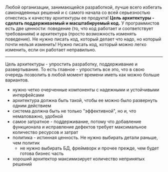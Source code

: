 Любой организации, занимающейся разработкой, лучше всего избегать самонадеянных решений и с самого начала со всей серьезностью отнестись к качеству архитектуры ее продукта!
**Цель архитектуры - сделать поддерживаемый и масштабируемый код.**
У программистов есть две ценности: поведение (то, что код работает и соответствует требованиям) и архитектура (просто возможность изменять поведение).
Не нужно писать код, который делает что надо, но который почти нельзя изменить! Нужно писать код, который можно легко изменить, если он работает неправильно.
***
Цель архитектуры - упростить разработку, поддерживание и развертывание.
То есть главное - упростить все это, что в свою очередь позволить в любой момент времени иметь как можно больше вариантов.
- нужно четко очерченные компоненты с надежными и устойчивыми интерфейсами
- архитектура должна быть такой, чтобы ее можно было развернуть одним действием
- система должна быть не только "эффективной", но и, что немаловажно, удобной
- самое затратное - поддерживание, потому что добавление функционала и исправление дефектов требует максимальное количество ресурсов и затрат
- политика - истинная ценность. Не нужно выбирать детали раньше, чем политик
	- не нужно выбирать БД, фреймворк и прочее прежде, чем будет готова бизнес часть
- хороший архитектор максимизирует количество непринятых решений
